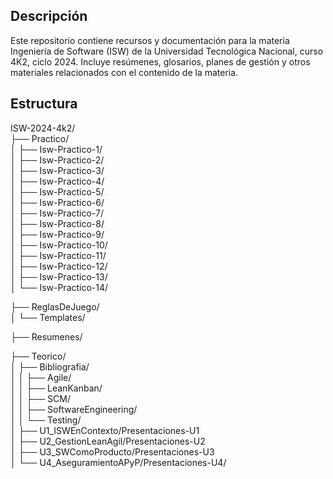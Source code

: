 ## Descripción
Este repositorio contiene recursos y documentación para la materia Ingeniería de Software (ISW) de la Universidad Tecnológica Nacional, curso 4K2, ciclo 2024. Incluye resúmenes, glosarios, planes de gestión y otros materiales relacionados con el contenido de la materia.

## Estructura

ISW-2024-4k2/  
├── Practico/  
│   ├── Isw-Practico-1/  
│   ├── Isw-Practico-2/  
│   ├── Isw-Practico-3/  
│   ├── Isw-Practico-4/  
│   ├── Isw-Practico-5/  
│   ├── Isw-Practico-6/  
│   ├── Isw-Practico-7/  
│   ├── Isw-Practico-8/  
│   ├── Isw-Practico-9/  
│   ├── Isw-Practico-10/  
│   ├── Isw-Practico-11/  
│   ├── Isw-Practico-12/  
│   ├── Isw-Practico-13/  
│   └── Isw-Practico-14/  
  
├── ReglasDeJuego/  
│   └── Templates/  
  
├── Resumenes/  

├── Teorico/  
│   ├── Bibliografia/  
│   │   ├── Agile/  
│   │   ├── LeanKanban/  
│   │   ├── SCM/  
│   │   ├── SoftwareEngineering/  
│   │   └── Testing/  
│   ├── U1_ISWEnContexto/Presentaciones-U1  
│   ├── U2_GestionLeanAgil/Presentaciones-U2  
│   ├── U3_SWComoProducto/Presentaciones-U3  
│   └── U4_AseguramientoAPyP/Presentaciones-U4/  

